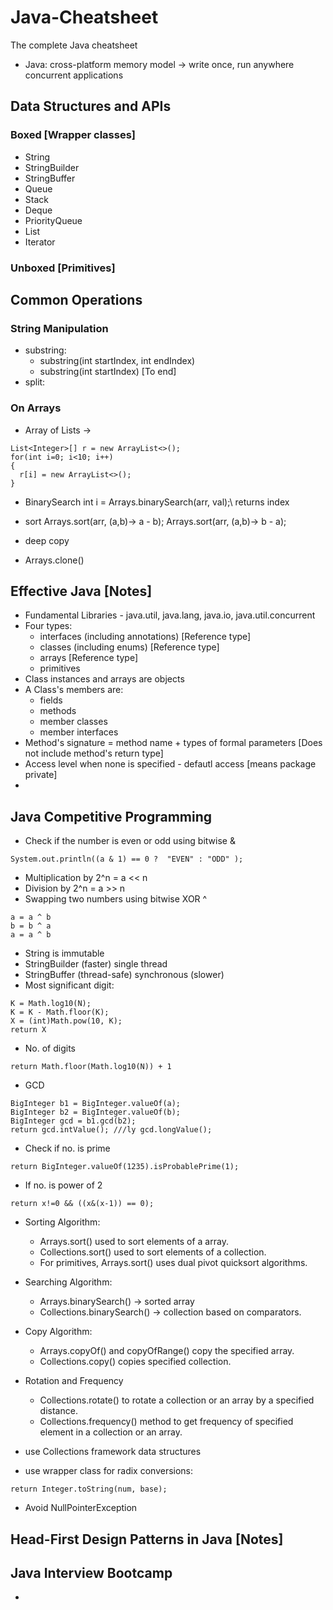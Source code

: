# Java-Cheatsheet
The complete Java cheatsheet

- Java: cross-platform memory model -> write once, run anywhere concurrent applications

## Data Structures and APIs
### Boxed [Wrapper classes]
- String
- StringBuilder
- StringBuffer
- Queue
- Stack
- Deque
- PriorityQueue
- List
- Iterator


### Unboxed [Primitives]


## Common Operations
### String Manipulation
- substring:
    - substring(int startIndex, int endIndex)
    - substring(int startIndex) [To end]
- split:


### On Arrays
- Array of Lists -> 
```
List<Integer>[] r = new ArrayList<>();
for(int i=0; i<10; i++)
{
  r[i] = new ArrayList<>();
}
```
- BinarySearch
int i = Arrays.binarySearch(arr, val);\\
returns index

- sort 
Arrays.sort(arr, (a,b)-> a - b);
Arrays.sort(arr, (a,b)-> b - a);

- deep copy
- Arrays.clone()

## Effective Java [Notes]

- Fundamental Libraries - java.util, java.lang, java.io, java.util.concurrent
- Four types:
    - interfaces (including annotations) [Reference type]
    - classes (including enums) [Reference type]
    - arrays [Reference type]
    - primitives
- Class instances and arrays are objects
- A Class's members are:
    - fields
    - methods
    - member classes
    - member interfaces
- Method's signature = method name + types of formal parameters [Does not include method's return type]
- Access level when none is specified - defautl access [means package private]
- 

## Java Competitive Programming
- Check if the number is even or odd using bitwise &
```
System.out.println((a & 1) == 0 ?  "EVEN" : "ODD" ); 
```
- Multiplication by 2^n = a << n
- Division by 2^n = a >> n
- Swapping two numbers using bitwise XOR ^
```
a = a ^ b
b = b ^ a
a = a ^ b
```
- String is immutable
- StringBuilder (faster) single thread
- StringBuffer (thread-safe) synchronous (slower)
- Most significant digit:
```
K = Math.log10(N);
K = K - Math.floor(K);
X = (int)Math.pow(10, K);
return X
```
- No. of digits
```
return Math.floor(Math.log10(N)) + 1
```
- GCD
```
BigInteger b1 = BigInteger.valueOf(a); 
BigInteger b2 = BigInteger.valueOf(b); 
BigInteger gcd = b1.gcd(b2); 
return gcd.intValue(); ///ly gcd.longValue();
```
-  Check if no. is prime
```
return BigInteger.valueOf(1235).isProbablePrime(1);
```
- If no. is power of 2
```
return x!=0 && ((x&(x-1)) == 0);     
```
- Sorting Algorithm:
  - Arrays.sort() used to sort elements of a array.
  - Collections.sort() used to sort elements of a collection.
  - For primitives, Arrays.sort() uses dual pivot quicksort algorithms.

- Searching Algorithm:
  - Arrays.binarySearch() -> sorted array
  - Collections.binarySearch() -> collection based on comparators.

- Copy Algorithm: 
  - Arrays.copyOf() and copyOfRange() copy the specified array.
  - Collections.copy() copies specified collection.

- Rotation and Frequency 
  - Collections.rotate() to rotate a collection or an array by a specified distance. 
  - Collections.frequency() method to get frequency of specified element in a collection or an array.

- use Collections framework data structures

- use wrapper class for radix conversions:
```
return Integer.toString(num, base);
```

- Avoid NullPointerException

## Head-First Design Patterns in Java [Notes]


## Java Interview Bootcamp
- 

